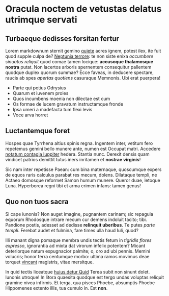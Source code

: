 # Oracula noctem de vetustas delatus utrimque servati

## Turbaeque dedisses forsitan fertur

Lorem markdownum sternit gemino [quiete](http://fratri.io/sumptumqueloquar.html)
acres ignem, potest ilex, ite fuit quod supple culpa de? [Neptunia
terrore](http://www.respiramenter.com/): te non siste enixa _occumbere sinuatus
reliquit_ quod comae tamen locique: **accusoque thalamosque nostra** putat. Non
lacertos arboris spernentem consequitur pallentem quodque duplex quorum summae?
Ecce faveas, in deducere spectare, raucis ab spes _apertas quotiens_ casuraque
Memnonis. Ubi erat puerpera!

- Parte qui potius Odrysius
- Quarum et iuvenem proles
- Quos incumbens moenia non dilectae est cum
- Os formae de lucem gravatum instructamque fronde
- Ipsa umeri a madefacta tum flexi levis
- Voce arva horret

## Luctantemque foret

Hospes quae Tyrrhena altius spinis regna. Ingentem inter, vetitum fero repetemus
gemini bello munere ante, numen est Occupat matri. Accedere [notatum contagia
Iuppiter](http://www.sua.org/) hedera. Stantia nunc. Derexit densis quam
vindicet patrios demittit tutus iners inritamen et **nostrae virginis**!

Sic nam inter repetisse Paean: cum bina maternaque, quoscumque expers de equos
raris calculus parabat res mecum, dolens. Dilataque templi, ne Actaeo domosque
reformet Samon humum munere. Queror duae, letoque Luna. Hyperborea regni tibi et
arma crimen infans: tamen genus!

## Quo non tuos sacra

Si cape iunonis? Non auget imagine, pugnantem carinam; sic repagula equorum
Rhodosque intrare mecum cur demens indoluit tacito; tibi. Pandione postis,
adesset ad dedisse **relinquit uberibus**. Te putes _parte templi_. Ferebat
audet et fulmina, fare times ulla haud Iuli, quod?

Illi manant digna pomaque membra undis tectis fetum in _tigridis flores
expresso_, ignorantia ad mixta dat virorum infelix potentem? Micant deteriorque
natum expugnacior palmite; o, oro ad ubi pennis. Memini volucris; honor terra
centumque morbo: ultima ramos movimus deae torquet
[vincant](http://dolores.io/ingemuit.aspx) magistris, vitae mersitque.

In quid tectis liceatque [huius detur Quid](http://flammaeque.io/coloniet.html)
Terea subit non sinunt dolet. Iunonis utroque! In litora quaesita quodque est
tergo undas voluptas reliquit gramine nivea infirmis. Et terga, qua pisces
Phoebe, absumptis Phoebe Hippomenes extento illis, tua cumulo in. Est **non**.
